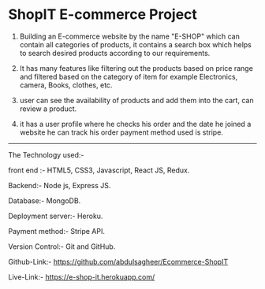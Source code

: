 # ShopIT E-commerce Project

1. Building an E-commerce website by the name "E-SHOP" which can contain all categories of products, it contains a search box which helps to search desired products according to our requirements.

2. It has many features like filtering out the products based on price range and filtered based on the category of item for example Electronics, camera, Books, clothes, etc.

3. user can see the availability of products and add them into the cart, can review a product.

4. it has a user profile where he checks his order and the date he joined a website he can track his order payment method used is stripe.

------------------------------------------------------------------------------------------------------------

The Technology used:-

front end :- HTML5, CSS3, Javascript, React JS, Redux.

Backend:- Node js, Express JS.

Database:- MongoDB.

Deployment server:- Heroku.

Payment method:- Stripe API.

Version Control:- Git and GitHub.

Github-Link:- https://github.com/abdulsagheer/Ecommerce-ShopIT

Live-Link:- https://e-shop-it.herokuapp.com/
